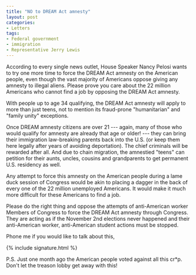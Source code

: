 ```yaml
---
title: "NO to DREAM Act amnesty"
layout: post
categories:
- Letters
tags:
- Federal government
- immigration
- Representative Jerry Lewis
---
```


According to every single news outlet, House Speaker Nancy Pelosi wants to try one more time to force the DREAM Act amnesty on the American people, even though the vast majority of Americans oppose giving any amnesty to illegal aliens. Please prove you care about the 22 million Americans who cannot find a job by opposing the DREAM Act amnesty.

With people up to age 34 qualifying, the DREAM Act amnesty will apply to more than just teens, not to mention its fraud-prone "humanitarian" and "family unity" exceptions.

Once DREAM amnesty citizens are over 21 --- again, many of those who would qualify for amnesty are already that age or older! --- they can bring their immigration law-breaking parents back into the U.S. (or keep them here legally after years of avoiding deportation). The chief criminals will be rewarded after all. And due to chain migration, the amnestied "teens" can petition for their aunts, uncles, cousins and grandparents to get permanent U.S. residency as well.

Any attempt to force this amnesty on the American people during a lame duck session of Congress would be akin to placing a dagger in the back of every one of the 22 million unemployed Americans. It would make it much more difficult for these Americans to find a job.

Please do the right thing and oppose the attempts of anti-American worker Members of Congress to force the DREAM Act amnesty through Congress. They are acting as if the November 2nd elections never happened and their anti-American worker, anti-American student actions must be stopped.

Phone me if you would like to talk about this,

{% include signature.html %}

P.S. Just one month ago the American people voted against all this cr\*p. Don't let the treason lobby get away with this!
